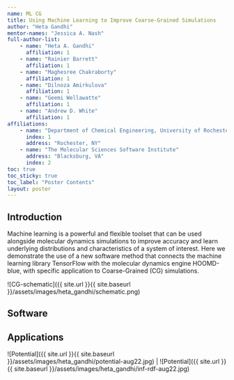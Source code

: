 ```yaml
---
name: ML CG
title: Using Machine Learning to Improve Coarse-Grained Simulations
author: "Heta Gandhi"
mentor-names: "Jessica A. Nash"
full-author-list:
    - name: "Heta A. Gandhi"
      affiliation: 1
    - name: "Rainier Barrett"
      affiliation: 1
    - name: "Maghesree Chakraborty"
      affiliation: 1
    - name: "Dilnoza Amirkulova"
      affiliation: 1
    - name: "Geemi Wellawatte"
      affiliation: 1
    - name: "Andrew D. White"
      affiliation: 1
affiliations:
    - name: "Department of Chemical Engineering, University of Rochester"
      index: 1
      address: "Rochester, NY"
    - name: "The Molecular Sciences Software Institute"
      address: "Blacksburg, VA"
      index: 2
toc: true
toc_sticky: true
toc_label: "Poster Contents"
layout: poster
---
```


## Introduction

Machine learning is a powerful and flexible toolset that can be used alongside molecular dynamics simulations to improve accuracy and learn underlying distributions and characteristics of a system of interest. Here we demonstrate the use of a new software method that connects the machine learning library TensorFlow with the molecular dynamics engine HOOMD-blue, with specific application to Coarse-Grained (CG) simulations.

![CG-schematic]({{ site.url }}{{ site.baseurl }}/assets/images/heta_gandhi/schematic.png)

## Software



## Applications

![Potential]({{ site.url }}{{ site.baseurl }}/assets/images/heta_gandhi/potential-aug22.jpg) | ![Potential]({{ site.url }}{{ site.baseurl }}/assets/images/heta_gandhi/inf-rdf-aug22.jpg)